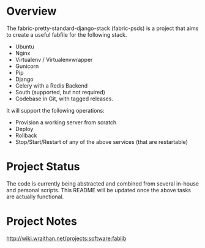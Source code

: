 Overview
========

The fabric-pretty-standard-django-stack (fabric-psds) is a project that aims to create a useful fabfile for the following stack.

* Ubuntu
* Nginx
* Virtualenv / Virtualenvwrapper
* Gunicorn
* Pip
* Django
* Celery with a Redis Backend
* South (supported, but not required)
* Codebase in Git, with tagged releases.

It will support the following operations:

* Provision a working server from scratch
* Deploy
* Rollback
* Stop/Start/Restart of any of the above services (that are restartable)


Project Status
==============

The code is currently being abstracted and combined from several in-house and personal scripts. This README will be updated once the above tasks are actually functional.

Project Notes
=============
http://wiki.wraithan.net/projects:software:fablib